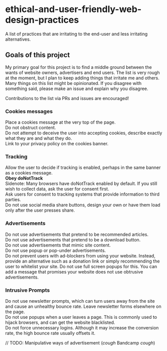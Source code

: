 # ethical-and-user-friendly-web-design-practices
A list of practices that are irritating to the end-user and less irritating alternatives.  

## Goals of this project
My primary goal for this project is to find a middle ground between the wants of website owners, advertisers and end users. The list is very rough at the moment, but I plan to keep adding things that irritate me and others. Many things on this list might be opinionated. If you disagree with something said, please make an issue and explain why you disagree.  

Contributions to the list via PRs and issues are encouraged!  

### Cookies messages
Place a cookies message at the very top of the page.  
Do not obstruct content.  
Do not attempt to deceive the user into accepting cookies, describe exactly what they are and what they do.  
Link to your privacy policy on the cookies banner.  

### Tracking
Allow the user to decide if tracking is enabled, perhaps in the same banner as a cookies message.  
**Obey doNotTrack**  
Sidenote: Many browsers have doNotTrack enabled by default. If you still wish to collect data, ask the user for consent first.  
Ask users for consent to tracking systems that provide information to third parties.  
Do not use social media share buttons, design your own or have them load only after the user presses share.  

### Advertisements
Do not use advertisements that pretend to be recommended articles.  
Do not use advertisements that pretend to be a download button.  
Do not use advertisements that mimic site content.  
Do not use popup or pop-under advertisements.  
Do not prevent users with ad-blockers from using your website. Instead, provide an alternative such as a donation link or simply recommending the user to whitelist your site. Do not use full screen popups for this. You can add a message that promises your website does not use obtrusive advertisements.  

### Intrusive Prompts
Do not use newsletter prompts, which can turn users away from the site and cause an unhealthy bounce rate. Leave newsletter forms elsewhere on the page.  
Do not use popups when a user leaves a page. This is commonly used to hijack browsers, and can get the website blacklisted.  
Do not force unnecessary logins. Although it may increase the conversion rate, the high bounce rate usually offsets it.  

// TODO: Manipulative ways of advertisement (*cough* Bandcamp *cough*)
